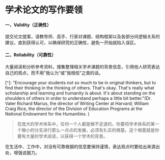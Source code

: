 #  学术论文的写作要领

#### 一、Validity（正确性）

提交论文提案，请教导师、高手、行家对课题、结构框架以及各部分间逻辑关系的建议，直到获得认可，以确保研究的正确性，避免一开始就陷入误区。



#### 二、Reliability（可靠性）

大量阅读和分析参考资料，搜集整理相关学术课题的背景信息，引用他人研究表达自己的观点，而不用”我认为“或”我相信“之类的话。

[^]: "Encourage your students not so much to be in original thinkers, but to find their thinking in the thinking of others. That's okay. That's really what scholarship and learning  and humanity is about. It's about standing on the shoulders of others in order to understand perhaps a little bit better."(Dr. Vater Richard Marius, the director of Writing Center at Harvard; William Craig Rice, the director of the Division of Education Programs at the National Endowment for the Humanities. )



> 在庞大的学术体系中，任何一个人都是微不足道的，你要将学术体系的某一个微小的分支进行那么一点点的发展，必须有扎实的根基。这个根基就是你要有大量的学术阅读，以获得一个学术的背景。

在生活中、工作中，对没有可靠根据的信息要保持谨慎，表达观点时要给出来源出处，增强说服力。
